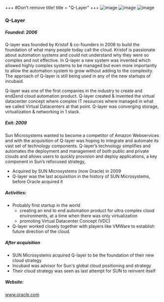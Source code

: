 +++
#Don't remove title!
title = "Q-Layer"
+++
![image](img/logo-qlayer.jpg) ![image](img/logo-oracle.jpg) ![image](img/logo-oraclesun.jpg)
### Q-Layer

##### Founded: 2006

Q-layer was founded by Kristof & co-founders in 2006 to build the foundation of what many people today call the cloud.
Kristof is passionate about automation systems and could not understand why they were so complex and not effective.
In Q-layer a new system was invented which allowed highly complex systems to be managed but even more importantly to allow the automation system to grow without adding to the complexity.
The approach of Q-layer is still being used in any of the new startups of incubaid.

Q-layer was one of the first companies in the industry to create and end2end cloud automation product.
Q-layer created & invented the virtual datacenter concept where complex IT resources where managed in what we called Virtual Datacenters at that point.
Q-layer was converging storage, virtualization & networking in 1 stack.

##### Exit: 2009

Sun Microsystems wanted to become a competitor of Amazon Webservices and with the acquisition of Q-layer was hoping to integrate and automate its vast set of technology components.
Q-layer’s technology simplifies and automates the deployment and management of both public and private clouds and allows users to quickly provision and deploy applications, a key component in Sun’s refocused strategy,

* Acquired by SUN Microsystems (now Oracle) in 2009
* Q-layer was the last acquisition in the history of SUN Microsystems, before Oracle acquired it

##### Activities:

* Probably first startup in the world
  * creating an end to end automation product for ultra complex cloud environments, at a time when there was only virtualization
  * promoting Virtual Datacenter Concept (VDC)
* Q-layer worked closely together with players like VMWare to establish future direction of the cloud.

##### After acquisition

* SUN Microsystems acquired Q-layer to be the foundation of their new cloud strategy
* Incubaid was advisor for Sun's global cloud positioning and strategy
* Their cloud strategy was seen as last attempt for SUN to reinvent itself

##### Website:

<a href="http://www.oracle.com" target="_blank">www.oracle.com</a>
